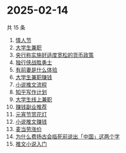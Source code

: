# 2025-02-14

共 15 条

<!-- BEGIN ZHIHUSEARCH -->
<!-- 最后更新时间 Fri Feb 14 2025 15:19:22 GMT+0800 (China Standard Time) -->
1. [情人节](https://www.zhihu.com/search?q=情人节)
1. [大学生兼职](https://www.zhihu.com/search?q=大学生兼职)
1. [央行称实施好适度宽松的货币政策](https://www.zhihu.com/search?q=央行称实施好适度宽松的货币政策)
1. [独行侠战胜勇士](https://www.zhihu.com/search?q=独行侠战胜勇士)
1. [有前妻是什么体验](https://www.zhihu.com/search?q=有前妻是什么体验)
1. [大学生兼职赚钱](https://www.zhihu.com/search?q=大学生兼职赚钱)
1. [小说推文流程](https://www.zhihu.com/search?q=小说推文流程)
1. [知乎写作计划](https://www.zhihu.com/search?q=知乎写作计划)
1. [大学生线上兼职](https://www.zhihu.com/search?q=大学生线上兼职)
1. [赚钱副业推荐](https://www.zhihu.com/search?q=赚钱副业推荐)
1. [元宵节赏花灯](https://www.zhihu.com/search?q=元宵节赏花灯)
1. [小说推文赚钱](https://www.zhihu.com/search?q=小说推文赚钱)
1. [麦当劳涨价](https://www.zhihu.com/search?q=麦当劳涨价)
1. [为什么费扬古会临死前说出「中国」这两个字](https://www.zhihu.com/search?q=为什么费扬古会临死前说出「中国」这两个字)
1. [推文小说入门](https://www.zhihu.com/search?q=推文小说入门)
<!-- END ZHIHUSEARCH -->
